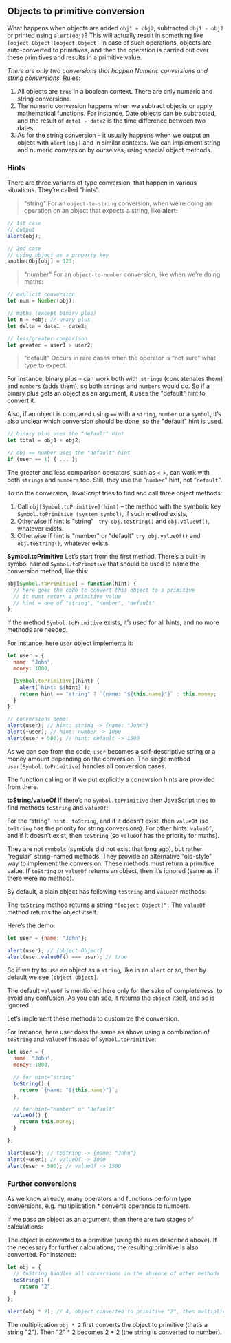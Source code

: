 ## Objects to primitive conversion

What happens when objects are added ```obj1 + obj2```, subtracted ```obj1 - obj2``` or printed using ```alert(obj)```? 
This will actually result in something like ```[object Object][object Object]```
In case of such operations, objects are auto-converted to primitives, and then the operation is carried out over these primitives and results in a primitive value.

_There are only two conversions that happen Numeric conversions and string conversions._
Rules:   
1. All objects are ``true`` in a boolean context. There are only numeric and string conversions.
2. The numeric conversion happens when we subtract objects or apply mathematical functions. For instance, Date objects can be subtracted, and the result of ``date1 - date2`` is the time difference between two dates.
3. As for the string conversion – it usually happens when we output an object with ``alert(obj)`` and in similar contexts.
We can implement string and numeric conversion by ourselves, using special object methods.

### Hints
There are three variants of type conversion, that happen in various situations. They’re called “hints”.

> "string"
For an ``object-to-string`` conversion, when we’re doing an operation on an object that expects a string, like **alert:**
```js
// 1st case
// output
alert(obj);

// 2nd case
// using object as a property key
anotherObj[obj] = 123;
```

> "number"
For an ``object-to-number`` conversion, like when we’re doing maths:
```js
// explicit conversion
let num = Number(obj);

// maths (except binary plus)
let n = +obj; // unary plus
let delta = date1 - date2;

// less/greater comparison
let greater = user1 > user2;
```

> "default"
Occurs in rare cases when the operator is “not sure” what type to expect.

For instance, binary plus ``+`` can work both with`` strings`` (concatenates them) and ``numbers`` (adds them), so both ``strings`` and ``numbers`` would do. So if a binary plus gets an object as an argument, it uses the "default" hint to convert it.

Also, if an object is compared using ``==`` with a ``string``, ``number`` or a ``symbol``, it’s also unclear which conversion should be done, so the "default" hint is used.
```js
// binary plus uses the "default" hint
let total = obj1 + obj2;

// obj == number uses the "default" hint
if (user == 1) { ... };
```

The greater and less comparison operators, such as ``< >``, can work with both ``strings`` and ``numbers`` too. Still, they use the "``number``" hint, not "``default``". 

To do the conversion, JavaScript tries to find and call three object methods:
1. Call ``obj[Symbol.toPrimitive](hint)`` – the method with the symbolic key ``Symbol.toPrimitive (system symbol)``, if such method exists,
2. Otherwise if hint is "string"
`` try obj.toString()`` and ``obj.valueOf()``, whatever exists.
3. Otherwise if hint is "number" or "default"
``try obj.valueOf()`` and ``obj.toString()``, whatever exists.

**Symbol.toPrimitive**
Let’s start from the first method. There’s a built-in symbol named ``Symbol.toPrimitive`` that should be used to name the conversion method, like this:
```js
obj[Symbol.toPrimitive] = function(hint) {
  // here goes the code to convert this object to a primitive
  // it must return a primitive value
  // hint = one of "string", "number", "default"
};
```
If the method ``Symbol.toPrimitive`` exists, it’s used for all hints, and no more methods are needed.

For instance, here ``user`` object implements it:
```js
let user = {
  name: "John",
  money: 1000,

  [Symbol.toPrimitive](hint) {
    alert(`hint: ${hint}`);
    return hint == "string" ? `{name: "${this.name}"}` : this.money;
  }
};
```
```js
// conversions demo:
alert(user); // hint: string -> {name: "John"}
alert(+user); // hint: number -> 1000
alert(user + 500); // hint: default -> 1500
```
As we can see from the code, ``user`` becomes a self-descriptive string or a money amount depending on the conversion. The single method ``user[Symbol.toPrimitive]`` handles all conversion cases.

The function calling or if we put explicitly a conevrsion hints are provided from there. 

**toString/valueOf**
If there’s no ``Symbol.toPrimitive`` then JavaScript tries to find methods ``toString`` and ``valueOf``:

For the “string”`` hint: toString``, and if it doesn’t exist, then ``valueOf`` (so ``toString`` has the priority for string conversions).
For other hints: ``valueOf``, and if it doesn’t exist, then ``toString`` (so ``valueOf`` has the priority for maths).

They are not ``symbols`` (symbols did not exist that long ago), but rather “regular” string-named methods. They provide an alternative “old-style” way to implement the conversion.
These methods must return a primitive value. If ``toString`` or ``valueOf`` returns an object, then it’s ignored (same as if there were no method).

By default, a plain object has following ```toString``` and ``valueOf`` methods:

The ``toString`` method returns a string ``"[object Object]".``
The ``valueOf`` method returns the object itself.

Here’s the demo:
```js
let user = {name: "John"};

alert(user); // [object Object]
alert(user.valueOf() === user); // true
```
So if we try to use an object as a ``string``, like in an ``alert`` or so, then by default we see ``[object Object]``.

The default ``valueOf`` is mentioned here only for the sake of completeness, to avoid any confusion. As you can see, it returns the ``object`` itself, and so is ignored. 

Let’s implement these methods to customize the conversion.

For instance, here user does the same as above using a combination of ``toString`` and ``valueOf`` instead of ``Symbol.toPrimitive``:
```js
let user = {
  name: "John",
  money: 1000,

  // for hint="string"
  toString() {
    return `{name: "${this.name}"}`;
  },

  // for hint="number" or "default"
  valueOf() {
    return this.money;
  }

};

alert(user); // toString -> {name: "John"}
alert(+user); // valueOf -> 1000
alert(user + 500); // valueOf -> 1500
```

### Further conversions
As we know already, many operators and functions perform type conversions, e.g. multiplication * converts operands to numbers.

If we pass an object as an argument, then there are two stages of calculations:

The object is converted to a primitive (using the rules described above).
If the necessary for further calculations, the resulting primitive is also converted.
For instance:
```js
let obj = {
  // toString handles all conversions in the absence of other methods
  toString() {
    return "2";
  }
};

alert(obj * 2); // 4, object converted to primitive "2", then multiplication made it a number
```
The multiplication ``obj * 2`` first converts the object to primitive (that’s a string "2").
Then "2" * 2 becomes 2 * 2 (the string is converted to number).
